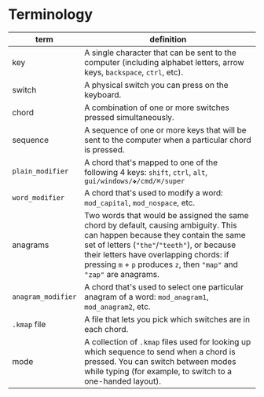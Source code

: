 # Terminology


| term               | definition                                                                                                                                                                                                                                                                                    |
|--------------------|-----------------------------------------------------------------------------------------------------------------------------------------------------------------------------------------------------------------------------------------------------------------------------------------------|
| key                | A single character that can be sent to the computer (including alphabet letters, arrow keys, `backspace`, `ctrl`, etc).                                                                                                                                                                       |
| switch             | A physical switch you can press on the keyboard.                                                                                                                                                                                                                                              |
| chord              | A combination of one or more switches pressed simultaneously.                                                                                                                                                                                                                                 |
| sequence           | A sequence of one or more keys that will be sent to the computer when a particular chord is pressed.                                                                                                                                                                                          |
| `plain_modifier`   | A chord that's mapped to one of the following 4 keys: `shift`, `ctrl`, `alt`, `gui/windows/❖/cmd/⌘/super`                                                                                                                                                                                      |
| `word_modifier`    | A chord that's used to modify a word: `mod_capital`, `mod_nospace`, etc.                                                                                                                                                                                                                      |
| anagrams           | Two words that would be assigned the same chord by default, causing ambiguity. This can happen because they contain the same set of letters (`"the"`/`"teeth"`), or because their letters have overlapping chords: if pressing `m` + `p` produces `z`, then `"map"` and `"zap"` are anagrams. |
| `anagram_modifier` | A chord that's used to select one particular anagram of a word: `mod_anagram1`, `mod_anagram2`, etc.                                                                                                                                                                                          |
| `.kmap` file       | A file that lets you pick which switches are in each chord.                                                                                                                                                                                                                           |
| mode               | A collection of `.kmap` files used for looking up which sequence to send when a chord is pressed. You can switch between modes while typing (for example, to switch to a one-handed layout).                                                                                                  |
